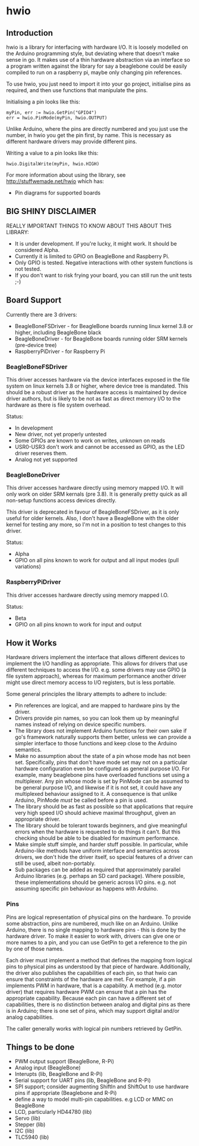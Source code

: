 # hwio

## Introduction

hwio is a library for interfacing with hardware I/O. It is loosely modelled on
the Arduino programming style, but deviating where that doesn't make sense in
go. It makes use of a thin hardware abstraction via an interface so a program
written against the library for say a beaglebone could be easily compiled to run
on a raspberry pi, maybe only changing pin references.

To use hwio, you just need to import it into your go project, initialise pins as
required, and then use functions that manipulate the pins.

Initialising a pin looks like this:

	myPin, err := hwio.GetPin("GPIO4")
	err = hwio.PinMode(myPin, hwio.OUTPUT)

Unlike Arduino, where the pins are directly numbered and you just use the number, in hwio
you get the pin first, by name. This is necessary as different hardware drivers may provide
different pins.

Writing a value to a pin looks like this:

	hwio.DigitalWrite(myPin, hwio.HIGH)

For more information about using the library, see http://stuffwemade.net/hwio which has:

 *	Pin diagrams for supported boards



## BIG SHINY DISCLAIMER

REALLY IMPORTANT THINGS TO KNOW ABOUT THIS ABOUT THIS LIBRARY:

 *	It is under development. If you're lucky, it might work. It should be considered
	Alpha.
 *	Currently it is limited to GPIO on BeagleBone and Raspberry Pi.
 *	Only GPIO is tested. Negative interactions with other system functions
	is not tested.
 *	If you don't want to risk frying your board, you can still run the
 	unit tests ;-)


## Board Support

Currently there are 3 drivers:

  *	BeagleBoneFSDriver - for BeagleBone boards running linux kernel 3.8 or higher, including
  	BeagleBone black
  *	BeagleBoneDriver - for BeagleBone boards running older SRM kernels (pre-device tree)
  *	RaspberryPiDriver - for Raspberry Pi

### BeagleBoneFSDriver

This driver accesses hardware via the device interfaces exposed in the file system on linux kernels 3.8 or higher, where
device tree is mandated. This should be a robust driver as the hardware access is maintained by device driver authors,
but is likely to be not as fast as direct memory I/O to the hardware as there is file system overhead.

Status:

  * In development
  * New driver, not yet properly untested
  * Some GPIOs are known to work on writes, unknown on reads
  * USR0-USR3 don't work and cannot be accessed as GPIO, as the LED driver reserves them.
  * Analog not yet supported


### BeagleBoneDriver

This driver accesses hardware directly using memory mapped I/O. It will only work on older SRM kernals (pre 3.8). It is generally
pretty quick as all non-setup functions access devices directly.

This driver is deprecated in favour of BeagleBoneFSDriver, as it is only useful for older kernels. Also, I don't have a BeagleBone with the older
kernel for testing any more, so I'm not in a position to test changes to this driver.

Status:

  * Alpha
  *	GPIO on all pins known to work for output and all input modes (pull variations)


### RaspberryPiDriver

This driver accesses hardware directly using memory mapped I.O.

Status:

  * Beta
  * GPIO on all pins known to work for input and output


## How it Works

Hardware drivers implement the interface that allows different devices to
implement the I/O handling as appropriate. This allows for drivers that use
different techniques to access the I/O. e.g. some drivers may use GPIO (a file
system approach), whereas for maximum performance another driver might use
direct memory access to I/O registers, but is less portable.

Some general principles the library attempts to adhere to include:

 *	Pin references are logical, and are mapped to hardware pins by the driver.
 *	Drivers provide pin names, so you can look them up by meaningful names
	instead of relying on device specific numbers.
 *	The library does not implement Arduino functions for their own sake if go's
	framework naturally supports them better, unless we can provide a simpler interface
 	to those functions and keep close to the Arduino semantics.
 *	Make no assumption about the state of a pin whose mode has not been set.
 	Specifically, pins that don't have mode set may not on a particular hardware
 	configuration even be configured as general purpose I/O. For example, many
 	beaglebone pins have overloaded functions set using a multiplexer. Any pin
 	whose mode is set by PinMode can be assumed to be general purpose I/O, and
 	likewise if it is not set, it could have any multiplexed behaviour assigned
 	to it. A consequence is that unlike Arduino, PinMode *must* be called before
 	a pin is used.
 *	The library should be as fast as possible so that applications that require
 	very high speed I/O should achieve maximal throughput, given an appropriate
 	driver.
 *	The library should be tolerant towards beginners, and give meaningful errors
 	when the hardware is requested to do things it can't. But this checking
 	should be able to be disabled for maximum performance.
 *	Make simple stuff simple, and harder stuff possible. In particular, while
 	Arduino-like methods have uniform interface and semantics across drivers,
 	we don't hide the driver itself, so special features of a driver can still
 	be used, albeit non-portably.
 *	Sub packages can be added as required that approximately parallel Arduino
 	libraries (e.g. perhaps an SD card package). Where possible, these
 	implementations should be generic across I/O pins. e.g. not assuming
 	specific pin behaviour as happens with Arduino.


### Pins

Pins are logical representation of physical pins on the hardware. To provide
some abstraction, pins are numbered, much like on an Arduino. Unlike Arduino,
there is no single mapping to hardware pins - this is done by the hardware
driver. To make it easier to work with, drivers can give one or more names to
a pin, and you can use GetPin to get a reference to the pin by one of those
names.

Each driver must implement a method that defines the mapping from logical pins
to physical pins as understood by that piece of hardware. Additionally, the
driver also publishes the capabilities of each pin, so that hwio can ensure
that constraints of the hardware are met. For example, if a pin implements PWM
in hardware, that is a capability. A method (e.g. motor driver) that requires
hardware PWM can ensure that a pin has the appropriate capability. Because each
pin can have a different set of capabilities, there is no distinction between
analog and digital pins as there is in Arduino; there is one set of pins, which
may support digital and/or analog capabilities.

The caller generally works with logical pin numbers retrieved by GetPin.


## Things to be done

 *	PWM output support (BeagleBone, R-Pi)
 *	Analog input (BeagleBone)
 *	Interupts (lib, BeagleBone and R-Pi)
 *	Serial support for UART pins (lib, BeagleBone and R-Pi)
 *	SPI support; consider augmenting ShiftIn and ShiftOut to use hardware pins
 	if appropriate (Beaglebone and R-Pi)
 *	define a way to model multi-pin capabilities. e.g LCD or MMC on BeagleBone
 *	LCD, particularly HD44780 (lib)
 *	Servo (lib)
 *	Stepper (lib)
 *	I2C (lib)
 *	TLC5940 (lib)
